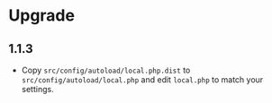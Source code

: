# Upgrade

## 1.1.3

- Copy `src/config/autoload/local.php.dist` to `src/config/autoload/local.php` and edit `local.php` to match your settings.

